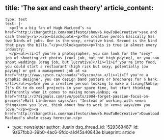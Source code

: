 title: 'The sex and cash theory'
article_content:
  -
    type: text
    text: |-
      <p>I'm a big fan of Hugh MacLeod’s <a href="http://changethis.com/manifesto/show/6.HowToBeCreative">sex and cash theory</a>:</p><blockquote><p>The creative person basically has two kinds of jobs. One is the sexy, creative kind. Second is the kind that pays the bills.”</p></blockquote><p>This is true in almost every industry:
      </p><ul><li>If you're a photographer, you can look for the "sexy" job of shooting art photos (cool job, but not high paying), or you can shoot weddings (drag job, but lucrative)</li><li>If you're into food, you could start a restaurant (high risk but sexy, potentially low paying) or get a management job at <a href="http://www.sysco.ca/canada/">Sysco</a>.</li><li>If you're a graphic designer, you can design band posters or brochures for a bank.</li></ul><p>Are you a creative person looking to make a living?&nbsp; It's OK to do cool projects in your spare time, but start thinking differently when it comes to making money.&nbsp; <a href="http://37signals.com/svn/posts/2904-forget-passion-focus-on-process">Matt Linderman says</a>: "Instead of working with <em>a thing</em> you love, think about how to work in <em>a way</em> you love."</p><p><a href="http://changethis.com/manifesto/show/6.HowToBeCreative">Download Macleod's whole essay here</a>.</p>
  -
    type: newsletter
author: Justin
dsq_thread_id: '529369487'
id: 9a67fbb3-39b0-4ac6-9fdc-a1d45a40843e
blueprint: article
